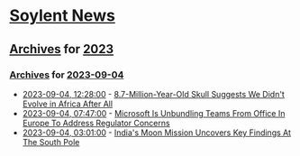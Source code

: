 # [Soylent News](../../../README.md)

## [Archives](../../index.md) for [2023](../index.md)

### [Archives](../../index.md) for [2023-09-04](index.md)

* [2023-09-04, 12:28:00](https://soylentnews.org/article.pl?sid=23/09/03/1739250&from=rss) - [8.7-Million-Year-Old Skull Suggests We Didn't Evolve in Africa After All](https://soylentnews.org/article.pl?sid=23/09/03/1739250&from=rss)
* [2023-09-04, 07:47:00](https://soylentnews.org/article.pl?sid=23/09/03/0129210&from=rss) - [Microsoft Is Unbundling Teams From Office In Europe To Address Regulator Concerns](https://soylentnews.org/article.pl?sid=23/09/03/0129210&from=rss)
* [2023-09-04, 03:01:00](https://soylentnews.org/article.pl?sid=23/09/02/2355223&from=rss) - [India's Moon Mission Uncovers Key Findings At The South Pole](https://soylentnews.org/article.pl?sid=23/09/02/2355223&from=rss)
